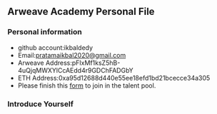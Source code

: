 ## Arweave Academy Personal File

### Personal information

- github account:ikbaldedy
- Email:pratamaikbal2020@gmail.com
- Arweave Address:pFIxMf1ksZ5hB-4uQjqMWXYlCcAEdd4r9GDChFADGbY
- ETH Address:0xa95d12688d440e55ee18efd1bd21bcecce34a305
- Please finish this [form](https://docs.google.com/forms/d/e/1FAIpQLSfWA5fIIcBgmRppm3jNz5vmf9Mai_QMVil-2pO4r7YKn_Zhtw/viewform?usp=sf_link) to join in the talent pool.

### Introduce Yourself
